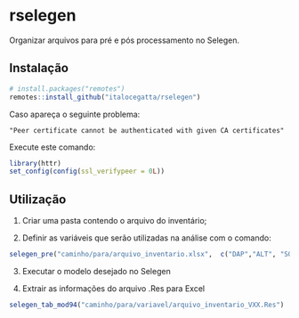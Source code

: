 # rselegen

Organizar arquivos para pré e pós processamento no Selegen.  


## Instalação


``` r
# install.packages("remotes")
remotes::install_github("italocegatta/rselegen")
```

Caso apareça o seguinte problema:

```
"Peer certificate cannot be authenticated with given CA certificates"
```

Execute este comando:

``` r
library(httr)
set_config(config(ssl_verifypeer = 0L))
```

## Utilização

1) Criar uma pasta contendo o arquivo do inventário;

2) Definir as variáveis que serão utilizadas na análise com o comando:

``` r
selegen_pre("caminho/para/arquivo_inventario.xlsx",  c("DAP","ALT", "SOB", "VOL"))
```

3) Executar o modelo desejado no Selegen

4) Extrair as informações do arquivo .Res para Excel

``` r
selegen_tab_mod94("caminho/para/variavel/arquivo_inventario_VXX.Res")
```
